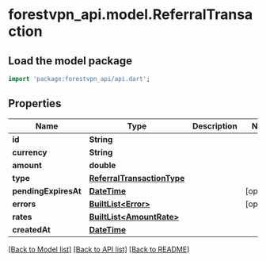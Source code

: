 # forestvpn_api.model.ReferralTransaction

## Load the model package
```dart
import 'package:forestvpn_api/api.dart';
```

## Properties
Name | Type | Description | Notes
------------ | ------------- | ------------- | -------------
**id** | **String** |  | 
**currency** | **String** |  | 
**amount** | **double** |  | 
**type** | [**ReferralTransactionType**](ReferralTransactionType.md) |  | 
**pendingExpiresAt** | [**DateTime**](DateTime.md) |  | [optional] 
**errors** | [**BuiltList&lt;Error&gt;**](Error.md) |  | [optional] 
**rates** | [**BuiltList&lt;AmountRate&gt;**](AmountRate.md) |  | 
**createdAt** | [**DateTime**](DateTime.md) |  | 

[[Back to Model list]](../README.md#documentation-for-models) [[Back to API list]](../README.md#documentation-for-api-endpoints) [[Back to README]](../README.md)


